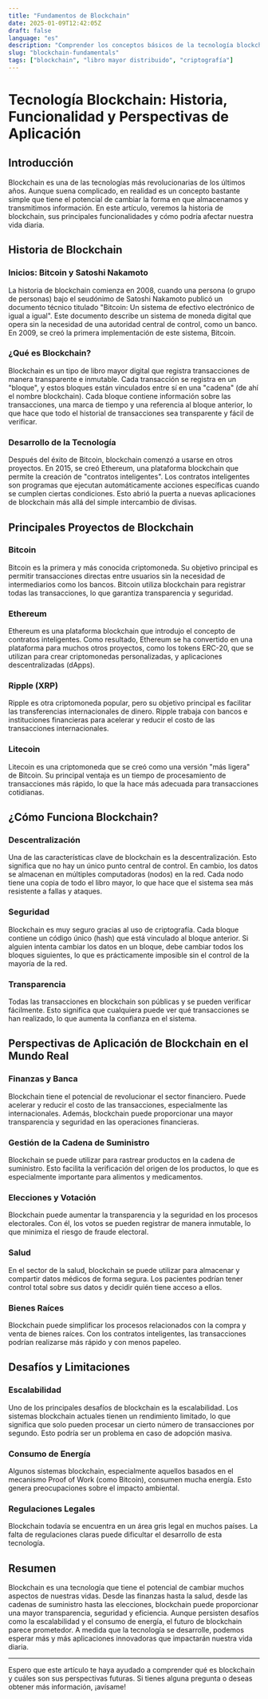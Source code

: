 ```yaml
---
title: "Fundamentos de Blockchain"
date: 2025-01-09T12:42:05Z
draft: false
language: "es"
description: "Comprender los conceptos básicos de la tecnología blockchain"
slug: "blockchain-fundamentals"
tags: ["blockchain", "libro mayor distribuido", "criptografía"]
---
```

# Tecnología Blockchain: Historia, Funcionalidad y Perspectivas de Aplicación

## Introducción

Blockchain es una de las tecnologías más revolucionarias de los últimos años. Aunque suena complicado, en realidad es un concepto bastante simple que tiene el potencial de cambiar la forma en que almacenamos y transmitimos información. En este artículo, veremos la historia de blockchain, sus principales funcionalidades y cómo podría afectar nuestra vida diaria.

## Historia de Blockchain

### Inicios: Bitcoin y Satoshi Nakamoto

La historia de blockchain comienza en 2008, cuando una persona (o grupo de personas) bajo el seudónimo de Satoshi Nakamoto publicó un documento técnico titulado "Bitcoin: Un sistema de efectivo electrónico de igual a igual". Este documento describe un sistema de moneda digital que opera sin la necesidad de una autoridad central de control, como un banco. En 2009, se creó la primera implementación de este sistema, Bitcoin.

### ¿Qué es Blockchain?

Blockchain es un tipo de libro mayor digital que registra transacciones de manera transparente e inmutable. Cada transacción se registra en un "bloque", y estos bloques están vinculados entre sí en una "cadena" (de ahí el nombre blockchain). Cada bloque contiene información sobre las transacciones, una marca de tiempo y una referencia al bloque anterior, lo que hace que todo el historial de transacciones sea transparente y fácil de verificar.

### Desarrollo de la Tecnología

Después del éxito de Bitcoin, blockchain comenzó a usarse en otros proyectos. En 2015, se creó Ethereum, una plataforma blockchain que permite la creación de "contratos inteligentes". Los contratos inteligentes son programas que ejecutan automáticamente acciones específicas cuando se cumplen ciertas condiciones. Esto abrió la puerta a nuevas aplicaciones de blockchain más allá del simple intercambio de divisas.

## Principales Proyectos de Blockchain

### Bitcoin

Bitcoin es la primera y más conocida criptomoneda. Su objetivo principal es permitir transacciones directas entre usuarios sin la necesidad de intermediarios como los bancos. Bitcoin utiliza blockchain para registrar todas las transacciones, lo que garantiza transparencia y seguridad.

### Ethereum

Ethereum es una plataforma blockchain que introdujo el concepto de contratos inteligentes. Como resultado, Ethereum se ha convertido en una plataforma para muchos otros proyectos, como los tokens ERC-20, que se utilizan para crear criptomonedas personalizadas, y aplicaciones descentralizadas (dApps).

### Ripple (XRP)

Ripple es otra criptomoneda popular, pero su objetivo principal es facilitar las transferencias internacionales de dinero. Ripple trabaja con bancos e instituciones financieras para acelerar y reducir el costo de las transacciones internacionales.

### Litecoin

Litecoin es una criptomoneda que se creó como una versión "más ligera" de Bitcoin. Su principal ventaja es un tiempo de procesamiento de transacciones más rápido, lo que la hace más adecuada para transacciones cotidianas.

## ¿Cómo Funciona Blockchain?

### Descentralización

Una de las características clave de blockchain es la descentralización. Esto significa que no hay un único punto central de control. En cambio, los datos se almacenan en múltiples computadoras (nodos) en la red. Cada nodo tiene una copia de todo el libro mayor, lo que hace que el sistema sea más resistente a fallas y ataques.

### Seguridad

Blockchain es muy seguro gracias al uso de criptografía. Cada bloque contiene un código único (hash) que está vinculado al bloque anterior. Si alguien intenta cambiar los datos en un bloque, debe cambiar todos los bloques siguientes, lo que es prácticamente imposible sin el control de la mayoría de la red.

### Transparencia

Todas las transacciones en blockchain son públicas y se pueden verificar fácilmente. Esto significa que cualquiera puede ver qué transacciones se han realizado, lo que aumenta la confianza en el sistema.

## Perspectivas de Aplicación de Blockchain en el Mundo Real

### Finanzas y Banca
Blockchain tiene el potencial de revolucionar el sector financiero. Puede acelerar y reducir el costo de las transacciones, especialmente las internacionales. Además, blockchain puede proporcionar una mayor transparencia y seguridad en las operaciones financieras.

### Gestión de la Cadena de Suministro

Blockchain se puede utilizar para rastrear productos en la cadena de suministro. Esto facilita la verificación del origen de los productos, lo que es especialmente importante para alimentos y medicamentos.

### Elecciones y Votación

Blockchain puede aumentar la transparencia y la seguridad en los procesos electorales. Con él, los votos se pueden registrar de manera inmutable, lo que minimiza el riesgo de fraude electoral.

### Salud

En el sector de la salud, blockchain se puede utilizar para almacenar y compartir datos médicos de forma segura. Los pacientes podrían tener control total sobre sus datos y decidir quién tiene acceso a ellos.

### Bienes Raíces

Blockchain puede simplificar los procesos relacionados con la compra y venta de bienes raíces. Con los contratos inteligentes, las transacciones podrían realizarse más rápido y con menos papeleo.

## Desafíos y Limitaciones

### Escalabilidad

Uno de los principales desafíos de blockchain es la escalabilidad. Los sistemas blockchain actuales tienen un rendimiento limitado, lo que significa que solo pueden procesar un cierto número de transacciones por segundo. Esto podría ser un problema en caso de adopción masiva.

### Consumo de Energía

Algunos sistemas blockchain, especialmente aquellos basados en el mecanismo Proof of Work (como Bitcoin), consumen mucha energía. Esto genera preocupaciones sobre el impacto ambiental.

### Regulaciones Legales

Blockchain todavía se encuentra en un área gris legal en muchos países. La falta de regulaciones claras puede dificultar el desarrollo de esta tecnología.

## Resumen

Blockchain es una tecnología que tiene el potencial de cambiar muchos aspectos de nuestras vidas. Desde las finanzas hasta la salud, desde las cadenas de suministro hasta las elecciones, blockchain puede proporcionar una mayor transparencia, seguridad y eficiencia. Aunque persisten desafíos como la escalabilidad y el consumo de energía, el futuro de blockchain parece prometedor. A medida que la tecnología se desarrolle, podemos esperar más y más aplicaciones innovadoras que impactarán nuestra vida diaria.

---

Espero que este artículo te haya ayudado a comprender qué es blockchain y cuáles son sus perspectivas futuras. Si tienes alguna pregunta o deseas obtener más información, ¡avísame!

